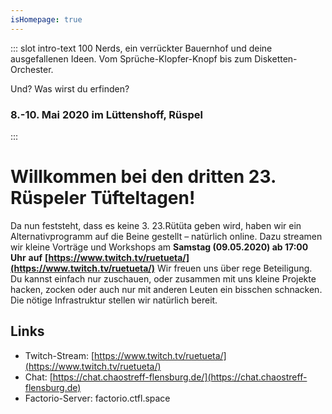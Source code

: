 ```yaml
---
isHomepage: true
---
```


::: slot intro-text
100 Nerds, ein verrückter Bauernhof und deine ausgefallenen Ideen. Vom Sprüche-Klopfer-Knopf bis zum Disketten-Orchester.   
   
Und? Was wirst du erfinden?
### 8.-10. Mai 2020 im Lüttenshoff, Rüspel
:::


# Willkommen bei den dritten 23. Rüspeler Tüfteltagen!

Da nun feststeht, dass es keine 3. 23.Rütüta geben wird, haben wir ein Alternativprogramm auf die Beine gestellt – natürlich online. Dazu streamen wir kleine Vorträge und Workshops am
**Samstag (09.05.2020) ab 17:00 Uhr**
**auf**
**[https://www.twitch.tv/ruetueta/](https://www.twitch.tv/ruetueta/)**
Wir freuen uns über rege Beteiligung. Du kannst einfach nur zuschauen, oder zusammen mit uns kleine Projekte hacken, zocken oder auch nur mit anderen Leuten ein bisschen schnacken. Die nötige Infrastruktur stellen wir natürlich bereit.

## Links
- Twitch-Stream: [https://www.twitch.tv/ruetueta/](https://www.twitch.tv/ruetueta/)
- Chat: [https://chat.chaostreff-flensburg.de/](https://chat.chaostreff-flensburg.de)
- Factorio-Server: factorio.ctfl.space

